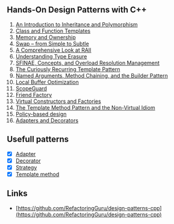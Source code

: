 ## Hands-On Design Patterns with C++

1. [An Introduction to Inheritance and Polymorphism](https://github.com/emelyantsev/hands-on-design-patterns-cpp/tree/main/Chapter01)
2. [Class and Function Templates](https://github.com/emelyantsev/hands-on-design-patterns-cpp/tree/main/Chapter02)
3. [Memory and Ownership](https://github.com/emelyantsev/hands-on-design-patterns-cpp/tree/main/Chapter03)
4. [Swap – from Simple to Subtle](https://github.com/emelyantsev/hands-on-design-patterns-cpp/tree/main/Chapter04)
5. [A Comprehensive Look at RAII](https://github.com/emelyantsev/hands-on-design-patterns-cpp/tree/main/Chapter05)
6. [Understanding Type Erasure](https://github.com/emelyantsev/hands-on-design-patterns-cpp/tree/main/Chapter06)
7. [SFINAE, Concepts, and Overload Resolution Management](https://github.com/emelyantsev/hands-on-design-patterns-cpp/tree/main/Chapter07)
8. [The Curiously Recurring Template Pattern](https://github.com/emelyantsev/hands-on-design-patterns-cpp/tree/main/Chapter08)
9. [Named Arguments, Method Chaining, and the Builder Pattern](https://github.com/emelyantsev/hands-on-design-patterns-cpp/tree/main/Chapter09)
10. [Local Buffer Optimization](https://github.com/emelyantsev/hands-on-design-patterns-cpp/tree/main/Chapter10)
11. [ScopeGuard](https://github.com/emelyantsev/hands-on-design-patterns-cpp/tree/main/Chapter11)
12. [Friend Factory](https://github.com/emelyantsev/hands-on-design-patterns-cpp/tree/main/Chapter12)
13. [Virtual Constructors and Factories](https://github.com/emelyantsev/hands-on-design-patterns-cpp/tree/main/Chapter13)
14. [The Template Method Pattern and the Non-Virtual Idiom](https://github.com/emelyantsev/hands-on-design-patterns-cpp/tree/main/Chapter14)
15. [Policy-based design](https://github.com/emelyantsev/hands-on-design-patterns-cpp/tree/main/Chapter15)
16. [Adapters and Decorators](https://github.com/emelyantsev/hands-on-design-patterns-cpp/tree/main/Chapter16)


## Usefull patterns 

- [x] [Adapter](https://github.com/emelyantsev/hands-on-design-patterns-cpp/tree/main/Appendix_2/Adapter)
- [x] [Decorator](https://github.com/emelyantsev/hands-on-design-patterns-cpp/tree/main/Appendix_2/Decorator)
- [x] [Strategy](https://github.com/emelyantsev/hands-on-design-patterns-cpp/tree/main/Appendix_2/Strategy)
- [x] [Template method](https://github.com/emelyantsev/hands-on-design-patterns-cpp/tree/main/Appendix_2/TemplateMethod)

## Links

- [https://github.com/RefactoringGuru/design-patterns-cpp](https://github.com/RefactoringGuru/design-patterns-cpp) 
